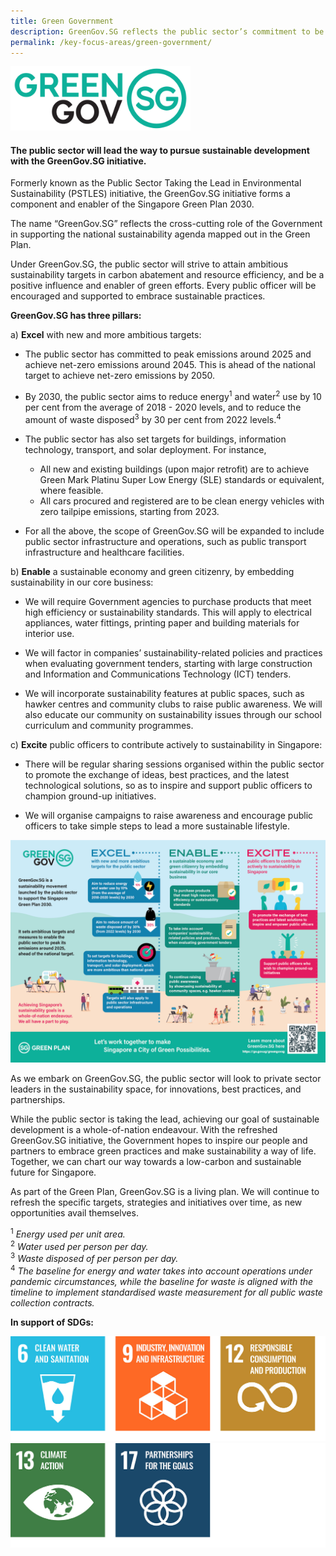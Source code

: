 ```yaml
---
title: Green Government
description: GreenGov.SG reflects the public sector’s commitment to be a positive enabler for green efforts.
permalink: /key-focus-areas/green-government/
---
```

<img src="/images/greengovlogo1.png" style="max-width:30vw;" alt="Green Government SG">

#### The public sector will lead the way to pursue sustainable development with the **GreenGov.SG** initiative. 

Formerly known as the Public Sector Taking the Lead in Environmental Sustainability (PSTLES) initiative, the GreenGov.SG initiative forms a component and enabler of the Singapore Green Plan 2030. 

The name “GreenGov.SG” reflects the cross-cutting role of the Government in supporting the national sustainability agenda mapped out in the Green Plan. 

Under GreenGov.SG, the public sector will strive to attain ambitious sustainability targets in carbon abatement and resource efficiency, and be a positive influence and enabler of green efforts. Every public officer will be encouraged and supported to embrace sustainable practices.

**GreenGov.SG has three pillars:**

a) **Excel** with new and more ambitious targets:

- The public sector has committed to peak emissions around 2025 and achieve net-zero emissions around 2045. This is ahead of the national target to achieve net-zero emissions by 2050.

- By 2030, the public sector aims to reduce energy<sup>1</sup> and water<sup>2</sup> use by 10 per cent from the average of 2018 - 2020 levels, and to reduce the amount of waste disposed<sup>3</sup> by 30 per cent from 2022 levels.<sup>4</sup>    

- The public sector has also set targets for buildings, information technology, transport, and solar deployment. For instance,
	- All new and existing buildings (upon major retrofit) are to achieve Green Mark Platinu Super Low Energy (SLE) standards or equivalent, where feasible.
	- All cars procured and registered are to be clean energy vehicles with zero tailpipe emissions, starting from 2023. 

- For all the above, the scope of GreenGov.SG will be expanded to include public sector infrastructure and operations, such as public transport infrastructure and healthcare facilities.

b) **Enable** a sustainable economy and green citizenry, by embedding sustainability in our core business:

- We will require Government agencies to purchase products that meet high efficiency or sustainability standards. This will apply to electrical appliances, water fittings, printing paper and building materials for interior use.

- We will factor in companies’ sustainability-related policies and practices when evaluating government tenders, starting with large construction and Information and Communications Technology (ICT) tenders.

- We will incorporate sustainability features at public spaces, such as hawker centres and community clubs to raise public awareness. We will also educate our community on sustainability issues through our school curriculum and community programmes.

c) **Excite** public officers to contribute actively to sustainability in Singapore:

- There will be regular sharing sessions organised within the public sector to promote the exchange of ideas, best practices, and the latest technological solutions, so as to inspire and support public officers to champion ground-up initiatives.

- We will organise campaigns to raise awareness and encourage public officers to take simple steps to lead a more sustainable lifestyle.


<img src="/images/greengov-infographic.png" alt="Greengov Infographic">


As we embark on GreenGov.SG, the public sector will look to private sector leaders in the sustainability space, for innovations, best practices, and partnerships.


<!-- 
**The public service will undergo four key shifts under GreenGov.SG:**

  - First, there will be more ambitious targets, including a carbon emissions target for the first time. We aim to peak the public service’s emissions around 2025, ahead of the national target.

  - Second, the scope of GreenGov.SG will be expanded. In target setting, we will go beyond government-owned offices, to include public sector infrastructure and operations, such as transport infrastructure and healthcare facilities.

  - Third, we will embed environmental sustainability in the public service’s core business areas, for example, in areas like green procurement and education. This will raise sustainability awareness and catalyse green practices beyond the public service. 

  - Fourth, we aim to build a culture of sustainability amongst public servants. Public servants will be encouraged to adopt more environmentally-friendly practices and initiate ground-up initiatives within their agencies.   -->

While the public sector is taking the lead, achieving our goal of sustainable development is a whole-of-nation endeavour. With the refreshed GreenGov.SG initiative, the Government hopes to inspire our people and partners to embrace green practices and make sustainability a way of life. Together, we can chart our way towards a low-carbon and sustainable future for Singapore. 

As part of the Green Plan, GreenGov.SG is a living plan. We will continue to refresh the specific targets, strategies and initiatives over time, as new opportunities avail themselves. 

<sup>1</sup> *Energy used per unit area.*<br>
<sup>2</sup> *Water used per person per day.*<br>
<sup>3</sup> *Waste disposed of per person per day.*<br>
<sup>4</sup> *The baseline for energy and water takes into account operations under pandemic circumstances, while the baseline for waste is aligned with the timeline to implement standardised waste measurement for all public waste collection contracts.*<br>


**In support of SDGs:**

<div class="sdg-container">
	<img class="sdg-image" src="/images/framework/greengovernment_01.jpg" alt="6 9 12" />
	<img class="sdg-image" src="/images/framework/greengovernment_02.jpg" alt="13 17" />
</div>

